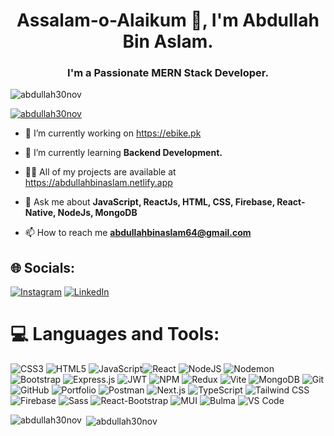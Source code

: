 <h1 align="center">Assalam-o-Alaikum 👋, I'm Abdullah Bin Aslam.</h1>
<h3 align="center">I'm a Passionate MERN Stack Developer.</h3>

<p align="left"> <img src="https://komarev.com/ghpvc/?username=abdullah30nov&label=Profile%20views&color=0e75b6&style=flat" alt="abdullah30nov" /> </p>

<p align="left"> <a href="https://github.com/ryo-ma/github-profile-trophy"><img src="https://github-profile-trophy.vercel.app/?username=abdullah30nov" alt="abdullah30nov" /></a> </p>

- 🔭 I’m currently working on https://ebike.pk

- 🌱 I’m currently learning **Backend Development.**

- 👨‍💻 All of my projects are available at https://abdullahbinaslam.netlify.app

- 💬 Ask me about **JavaScript, ReactJs, HTML, CSS, Firebase, React-Native, NodeJs, MongoDB**

- 📫 How to reach me **abdullahbinaslam64@gmail.com**

## 🌐 Socials:
[![Instagram](https://img.shields.io/badge/Instagram-%23E4405F.svg?logo=Instagram&logoColor=white)](https://instagram.com/abdullah_30_nov) [![LinkedIn](https://img.shields.io/badge/LinkedIn-%230077B5.svg?logo=linkedin&logoColor=white)](https://www.linkedin.com/in/abdullah-30-nov) 


# 💻 Languages and Tools:
![CSS3](https://img.shields.io/badge/css3-%231572B6.svg?style=for-the-badge&logo=css3&logoColor=white) ![HTML5](https://img.shields.io/badge/html5-%23E34F26.svg?style=for-the-badge&logo=html5&logoColor=white) ![JavaScript](https://img.shields.io/badge/javascript-%23323330.svg?style=for-the-badge&logo=javascript&logoColor=%23F7DF1E)![React](https://img.shields.io/badge/react-%2320232a.svg?style=for-the-badge&logo=react&logoColor=%2361DAFB) ![NodeJS](https://img.shields.io/badge/node.js-6DA55F?style=for-the-badge&logo=node.js&logoColor=white) ![Nodemon](https://img.shields.io/badge/NODEMON-%23323330.svg?style=for-the-badge&logo=nodemon&logoColor=%BBDEAD) ![Bootstrap](https://img.shields.io/badge/bootstrap-%238511FA.svg?style=for-the-badge&logo=bootstrap&logoColor=white) ![Express.js](https://img.shields.io/badge/express.js-%23404d59.svg?style=for-the-badge&logo=express&logoColor=%2361DAFB) ![JWT](https://img.shields.io/badge/JWT-black?style=for-the-badge&logo=JSON%20web%20tokens) ![NPM](https://img.shields.io/badge/NPM-%23CB3837.svg?style=for-the-badge&logo=npm&logoColor=white) ![Redux](https://img.shields.io/badge/redux-%23593d88.svg?style=for-the-badge&logo=redux&logoColor=white) ![Vite](https://img.shields.io/badge/vite-%23646CFF.svg?style=for-the-badge&logo=vite&logoColor=white) ![MongoDB](https://img.shields.io/badge/MongoDB-%234ea94b.svg?style=for-the-badge&logo=mongodb&logoColor=white) ![Git](https://img.shields.io/badge/git-%23F05033.svg?style=for-the-badge&logo=git&logoColor=white) ![GitHub](https://img.shields.io/badge/github-%23121011.svg?style=for-the-badge&logo=github&logoColor=white) ![Portfolio](https://img.shields.io/badge/Portfolio-%23000000.svg?style=for-the-badge&logo=firefox&logoColor=#FF7139) ![Postman](https://img.shields.io/badge/Postman-FF6C37?style=for-the-badge&logo=postman&logoColor=white) ![Next.js](https://img.shields.io/badge/Next.js-000000?style=for-the-badge&logo=next.js&logoColor=white) ![TypeScript](https://img.shields.io/badge/TypeScript-3178C6?style=for-the-badge&logo=typescript&logoColor=white) ![Tailwind CSS](https://img.shields.io/badge/Tailwind_CSS-06B6D4?style=for-the-badge&logo=tailwind-css&logoColor=white) ![Firebase](https://img.shields.io/badge/Firebase-FFCA28?style=for-the-badge&logo=firebase&logoColor=black) ![Sass](https://img.shields.io/badge/Sass-CC6699?style=for-the-badge&logo=sass&logoColor=white) ![React-Bootstrap](https://img.shields.io/badge/React--Bootstrap-563d7c?style=for-the-badge&logo=bootstrap&logoColor=white) ![MUI](https://img.shields.io/badge/MUI-007FFF?style=for-the-badge&logo=mui&logoColor=white) ![Bulma](https://img.shields.io/badge/Bulma-00D1B2?style=for-the-badge&logo=bulma&logoColor=white) ![VS Code](https://img.shields.io/badge/VS%20Code-007ACC?style=for-the-badge&logo=visual-studio-code&logoColor=white)

<p><img align="left" src="https://github-readme-stats.vercel.app/api/top-langs?username=abdullah30nov&show_icons=true&locale=en&layout=compact" alt="abdullah30nov" /></p>
<p>&nbsp;<img align="center" src="https://github-readme-stats.vercel.app/api?username=abdullah30nov&show_icons=true&locale=en" alt="abdullah30nov" /></p>


